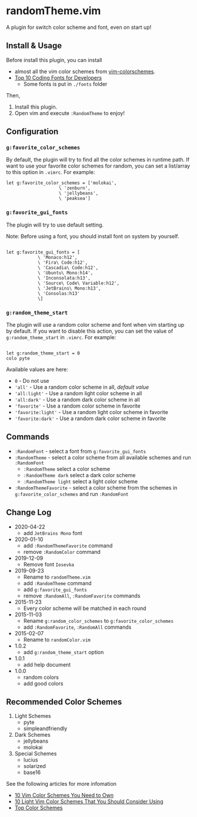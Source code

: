 # randomTheme.vim

A plugin for switch color scheme and font, even on start up!

## Install & Usage

Before install this plugin, you can install

-   almost all the vim color schemes from
    [vim-colorschemes](https://github.com/flazz/vim-colorschemes).
-   [Top 10 Coding Fonts for Developers](https://scotch.io/bar-talk/top-10-monospace-fonts-for-developers)
    -   Some fonts is put in `./fonts` folder

Then,

1. Install this plugin.
1. Open vim and execute `:RandomTheme` to enjoy!

## Configuration

### `g:favorite_color_schemes`

By default, the plugin will try to find all the color schemes in runtime path.
If want to use your favorite color schemes for random, you can set a list/array
to this option in `.vimrc`. For example:

```vim
let g:favorite_color_schemes = ['molokai',
                    \ 'zenburn',
                    \ 'jellybeans',
                    \ 'peaksea']
```

### `g:favorite_gui_fonts`

The plugin will try to use default setting.

Note: Before using a font, you should install font on system by yourself.

```vim

let g:favorite_gui_fonts = [
            \ 'Monaco:h12',
            \ 'Fira\ Code:h12',
            \ 'Cascadia\ Code:h12',
            \ 'Ubuntu\ Mono:h14',
            \ 'Inconsolata:h13',
            \ 'Source\ Code\ Variable:h12',
            \ 'JetBrains\ Mono:h13',
            \ 'Consolas:h13'
            \]

```

### `g:random_theme_start`

The plugin will use a random color scheme and font when vim starting up by default.
If you want to disable this action, you can set the value of
`g:random_theme_start` in `.vimrc`. For example:

```vim

let g:random_theme_start = 0
colo pyte

```

Available values are here:

-   `0` - Do not use
-   `'all'` - Use a random color scheme in all, _default value_
-   `'all:light'` - Use a random light color scheme in all
-   `'all:dark'` - Use a random dark color scheme in all
-   `'favorite'` - Use a random color scheme in favorite
-   `'favorite:light'` - Use a random light color scheme in favorite
-   `'favorite:dark'` - Use a random dark color scheme in favorite

## Commands

-   `:RandomFont` - select a font from `g:favorite_gui_fonts`
-   `:RandomTheme` - select a color scheme from all available schemes and run `:RandomFont`
    -   `:RandomTheme` select a color scheme
    -   `:RandomTheme dark` select a dark color scheme
    -   `:RandomTheme light` select a light color scheme
-   `:RandomThemeFavorite` - select a color scheme from the schemes in `g:favorite_color_schemes` and run `:RandomFont`

## Change Log

-   2020-04-22
    -   add `JetBrains Mono` font
-   2020-01-10
    -   add `:RandomThemeFavorite` command
    -   remove `:RandomColor` command
-   2019-12-09
    -   Remove font `Iosevka`
-   2019-09-23
    -   Rename to `randomTheme.vim`
    -   add `:RandomTheme` command
    -   add `g:favorite_gui_fonts`
    -   remove `:RandomAll`, `:RandomFavorite` commands
-   2015-11-23
    -   Every color scheme will be matched in each round
-   2015-11-03
    -   Rename `g:random_color_schemes` to `g:favorite_color_schemes`
    -   add `:RandomFavorite`, `:RandomAll` commands
-   2015-02-07
    -   Rename to `randomColor.vim`
-   1.0.2
    -   add `g:random_theme_start` option
-   1.0.1
    -   add help document
-   1.0.0
    -   random colors
    -   add good colors

## Recommended Color Schemes

1. Light Schemes
    - pyte
    - simpleandfriendly
1. Dark Schemes
    - jellybeans
    - molokai
1. Special Schemes
    - lucius
    - solarized
    - base16

See the following articles for more infomation

-   [10 Vim Color Schemes You Need to Own](http://www.vimninjas.com/2012/08/26/10-vim-color-schemes-you-need-to-own/)
-   [10 Light Vim Color Schemes That You Should Consider Using](http://www.vimninjas.com/2012/09/14/10-light-colors/)
-   [Top Color Schemes](http://www.vim.org/scripts/script_search_results.php?keywords=&script_type=color+scheme&order_by=rating&direction=descending&search=search)
